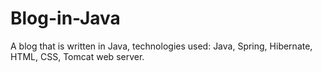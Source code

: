# Blog-in-Java
A blog that is written in Java, technologies used: Java, Spring, Hibernate, HTML, CSS, Tomcat web server.
